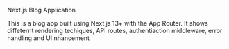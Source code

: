 Next.js Blog Application

This is a blog app built using Next.js 13+ with the App Router. It shows diffeternt rendering techiques, API routes, authentiaction middleware, error handling and UI nhancement
